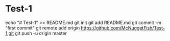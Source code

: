 # Test-1
echo "# Test-1" >> README.md
git init
git add README.md
git commit -m "first commit"
git remote add origin https://github.com/McNuggetFish/Test-1.git
git push -u origin master
